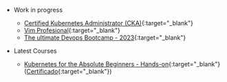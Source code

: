 - Work in progress
  - [Certified Kubernetes Administrator (CKA)](https://www.udemy.com/course/certified-kubernetes-administrator-with-practice-tests/){:target="_blank"}
  - [Vim Profesional](https://www.udemy.com/course/vim-profesional/){:target="_blank"}
  - [The ultimate Devops Bootcamp - 2023](https://www.udemy.com/course/the-complete-devops-bootcamp/){:target="_blank"}


- Latest Courses
  - [Kubernetes for the Absolute Beginners - Hands-on](https://www.udemy.com/course/learn-kubernetes/){:target="_blank"}  ([Certificado](https://www.udemy.com/certificate/UC-c4ba086e-bc55-4dee-9416-b6e3e0431f52/){:target="_blank"})
